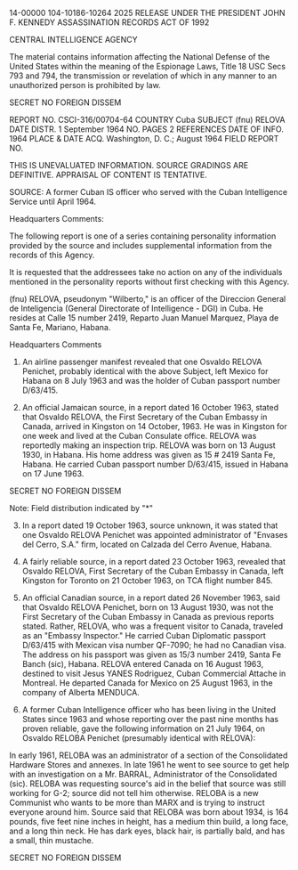 14-00000
104-10186-10264
2025 RELEASE UNDER THE PRESIDENT JOHN F. KENNEDY ASSASSINATION RECORDS ACT OF 1992

CENTRAL INTELLIGENCE AGENCY

The material contains information affecting the National Defense of the United States within the meaning of the Espionage Laws, Title 18 USC Secs 793 and 794, the transmission or revelation of which in any manner to an unauthorized person is prohibited by law.

SECRET
NO FOREIGN DISSEM

REPORT NO. CSCI-316/00704-64
COUNTRY Cuba
SUBJECT (fnu) RELOVA
DATE DISTR. 1 September 1964
NO. PAGES 2
REFERENCES
DATE OF INFO. 1964
PLACE & DATE ACQ. Washington, D. C.; August 1964
FIELD REPORT NO.

THIS IS UNEVALUATED INFORMATION. SOURCE GRADINGS ARE DEFINITIVE. APPRAISAL OF CONTENT IS TENTATIVE.

SOURCE: A former Cuban IS officer who served with the Cuban Intelligence Service until April 1964.

Headquarters Comments:

The following report is one of a series containing personality information provided by the source and includes supplemental information from the records of this Agency.

It is requested that the addressees take no action on any of the individuals mentioned in the personality reports without first checking with this Agency.

(fnu) RELOVA, pseudonym "Wilberto," is an officer of the Direccion General de Inteligencia (General Directorate of Intelligence - DGI) in Cuba. He resides at Calle 15 number 2419, Reparto Juan Manuel Marquez, Playa de Santa Fe, Mariano, Habana.

Headquarters Comments

1. An airline passenger manifest revealed that one Osvaldo RELOVA Penichet, probably identical with the above Subject, left Mexico for Habana on 8 July 1963 and was the holder of Cuban passport number D/63/415.

2. An official Jamaican source, in a report dated 16 October 1963, stated that Osvaldo RELOVA, the First Secretary of the Cuban Embassy in Canada, arrived in Kingston on 14 October, 1963. He was in Kingston for one week and lived at the Cuban Consulate office. RELOVA was reportedly making an inspection trip. RELOVA was born on 13 August 1930, in Habana. His home address was given as 15 # 2419 Santa Fe, Habana. He carried Cuban passport number D/63/415, issued in Habana on 17 June 1963.

SECRET
NO FOREIGN DISSEM

Note: Field distribution indicated by "*"

3. In a report dated 19 October 1963, source unknown, it was stated that one Osvaldo RELOVA Penichet was appointed administrator of "Envases del Cerro, S.A." firm, located on Calzada del Cerro Avenue, Habana.

4. A fairly reliable source, in a report dated 23 October 1963, revealed that Osvaldo RELOVA, First Secretary of the Cuban Embassy in Canada, left Kingston for Toronto on 21 October 1963, on TCA flight number 845.

5. An official Canadian source, in a report dated 26 November 1963, said that Osvaldo RELOVA Penichet, born on 13 August 1930, was not the First Secretary of the Cuban Embassy in Canada as previous reports stated. Rather, RELOVA, who was a frequent visitor to Canada, traveled as an "Embassy Inspector." He carried Cuban Diplomatic passport D/63/415 with Mexican visa number QF-7090; he had no Canadian visa. The address on his passport was given as 15/3 number 2419, Santa Fe Banch (sic), Habana. RELOVA entered Canada on 16 August 1963, destined to visit Jesus YANES Rodriguez, Cuban Commercial Attache in Montreal. He departed Canada for Mexico on 25 August 1963, in the company of Alberta MENDUCA.

6. A former Cuban Intelligence officer who has been living in the United States since 1963 and whose reporting over the past nine months has proven reliable, gave the following information on 21 July 1964, on Osvaldo RELOBA Penichet (presumably identical with RELOVA):

In early 1961, RELOBA was an administrator of a section of the Consolidated Hardware Stores and annexes. In late 1961 he went to see source to get help with an investigation on a Mr. BARRAL, Administrator of the Consolidated (sic). RELOBA was requesting source's aid in the belief that source was still working for G-2; source did not tell him otherwise. RELOBA is a new Communist who wants to be more than MARX and is trying to instruct everyone around him. Source said that RELOBA was born about 1934, is 164 pounds, five feet nine inches in height, has a medium thin build, a long face, and a long thin neck. He has dark eyes, black hair, is partially bald, and has a small, thin mustache.

SECRET
NO FOREIGN DISSEM
